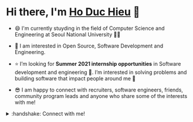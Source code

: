 # Hi there, I'm [Ho Duc Hieu](https://www.hoduchieu.tech/) 👋 

- :smile: I'm currently stuyding in the field of Computer Science and Engineering at Seoul National University :man_technologist:

- :star_struck: I am interested in Open Source, Software Development and Engineering. 

- :star: I’m looking for **Summer 2021 internship opportunities** in Software development and engineering :raising_hand:. I’m interested in solving problems and building software that impact people around me :raised_hands: 

- :sunglasses:  I am happy to connect with recruiters, software engineers, friends, community program leads and anyone who share some of the interests with me!

<details>
  <summary>:handshake: Connect with me!
  </summary>
<br />

- I'm best reached via email: [hoduchieu01@gmail.com](mailto:hoduchieu01@gmail.com) or [duchieu.ho@studentambassadors.com](mailto:duchieu.ho@studentambassadors.com) or [hoduchieu01@snu.ac.kr](mailto:hoduchieu01@snu.ac.kr)
- [Facebook](https://www.facebook.com/hoduchieu01)
- [My Website](https://www.hoduchieu.tech)
- [YouTube](https://www.youtube.com/channel/UCb0AEkWItboHlbLqsRS9ERA)
- [LinkedIn](https://www.linkedin.com/in/hoduchieu01/)
- For detailed information about me, please view [my CV](https://www.hoduchieu.tech/documents/CV_HODUCHIEU.pdf)

</details>
